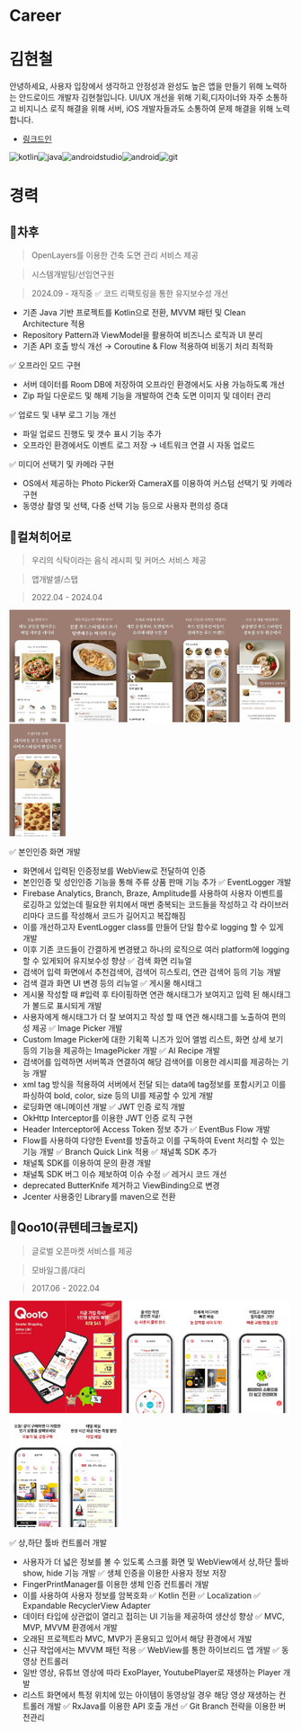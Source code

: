 # Career
# 김현철
안녕하세요, 사용자 입장에서 생각하고 안정성과 완성도 높은 앱을 만들기 위해 노력하는 안드로이드 개발자 김현철입니다.
UI/UX 개선을 위해 기획,디자이너와 자주 소통하고 비지니스 로직 해결을 위해 서버, iOS 개발자들과도 소통하여 문제 해결을 위해 노력합니다.
- [링크드인](https://www.linkedin.com/in/%ED%98%84%EC%B2%A0-%EA%B9%80-05a540262/)

![kotlin](https://img.shields.io/badge/Kotlin-0095D5?&style=for-the-badge&logo=kotlin&logoColor=white)![java](https://img.shields.io/badge/Java-ED8B00?style=for-the-badge&logo=openjdk&logoColor=white)![androidstudio](https://img.shields.io/badge/Android_Studio-3DDC84?style=for-the-badge&logo=android-studio&logoColor=white)![android](https://img.shields.io/badge/Android-3DDC84?style=for-the-badge&logo=android&logoColor=white)![git](https://img.shields.io/badge/GIT-E44C30?style=for-the-badge&logo=git&logoColor=white)

# 경력
## 🚀차후
> OpenLayers를 이용한 건축 도면 관리 서비스 제공

> 시스템개발팀/선임연구원

> 2024.09 - 재직중
✅ 코드 리팩토링을 통한 유지보수성 개선
 - 기존 Java 기반 프로젝트를 Kotlin으로 전환, MVVM 패턴 및 Clean Architecture 적용
 - Repository Pattern과 ViewModel을 활용하여 비즈니스 로직과 UI 분리
 - 기존 API 호출 방식 개선 → Coroutine & Flow 적용하여 비동기 처리 최적화

✅ 오프라인 모드 구현
 - 서버 데이터를 Room DB에 저장하여 오프라인 환경에서도 사용 가능하도록 개선
 - Zip 파일 다운로드 및 해제 기능을 개발하여 건축 도면 이미지 및 데이터 관리

✅ 업로드 및 내부 로그 기능 개선
 - 파일 업로드 진행도 및 갯수 표시 기능 추가
 - 오프라인 환경에서도 이벤트 로그 저장 → 네트워크 연결 시 자동 업로드

✅ 미디어 선택기 및 카메라 구현
 - OS에서 제공하는 Photo Picker와 CameraX를 이용하여 커스텀 선택기 및 카메라 구현
 - 동영상 촬영 및 선택, 다중 선택 기능 등으로 사용자 편의성 증대

## 🚀컬쳐히어로
> 우리의 식탁이라는 음식 레시피 및 커머스 서비스 제공

> 앱개발셀/스탭

> 2022.04 - 2024.04

<img src="https://github.com/HyunChul-Kim/Career/blob/main/images/wtable/wtable_image1.jpg" width="100" height="200"/><img src="https://github.com/HyunChul-Kim/Career/blob/main/images/wtable/wtable_image2.jpg" width="100" height="200"/><img src="https://github.com/HyunChul-Kim/Career/blob/main/images/wtable/wtable_image3.jpg" width="100" height="200"/><img src="https://github.com/HyunChul-Kim/Career/blob/main/images/wtable/wtable_image4.jpg" width="100" height="200"/><img src="https://github.com/HyunChul-Kim/Career/blob/main/images/wtable/wtable_image5.jpg" width="100" height="200"/><img src="https://github.com/HyunChul-Kim/Career/blob/main/images/wtable/wtable_image6.jpg" width="100" height="200"/>

✅ 본인인증 화면 개발
 - 화면에서 입력된 인증정보를 WebView로 전달하여 인증
 - 본인인증 및 성인인증 기능을 통해 주류 상품 판매 기능 추가
✅ EventLogger 개발
 - Firebase Analytics, Branch, Braze, Amplitude를 사용하여 사용자 이벤트를 로깅하고 있었는데 필요한 위치에서 매번 중복되는 코드들을 작성하고 각 라이브러리마다 코드를 작성해서 코드가 길어지고 복잡해짐
 - 이를 개선하고자 EventLogger class를 만들어 단일 함수로 logging 할 수 있게 개발
 - 이후 기존 코드들이 간결하게 변경됐고 하나의 로직으로 여러 platform에 logging 할 수 있게되어 유지보수성 향상
✅ 검색 화면 리뉴얼
 - 검색어 입력 화면에서 추천검색어, 검색어 히스토리, 연관 검색어 등의 기능 개발
 - 검색 결과 화면 UI 변경 등의 리뉴얼
✅ 게시물 해시태그
 - 게시물 작성할 때 #입력 후 타이핑하면 연관 해시태그가 보여지고 입력 된 해시태그가 볼드로 표시되게 개발
 - 사용자에게 해시태그가 더 잘 보여지고 작성 할 때 연관 해시태그를 노출하여 편의성 제공
✅ Image Picker 개발
 - Custom Image Picker에 대한 기획쪽 니즈가 있어 앨범 리스트, 화면 상세 보기 등의 기능을 제공하는 ImagePicker 개발
✅ AI Recipe 개발
 - 검색어를 입력하면 서버쪽과 연결하여 해당 검색어를 이용한 레시피를 제공하는 기능 개발
 - xml tag 방식을 적용하여 서버에서 전달 되는 data에 tag정보를 포함시키고 이를 파싱하여 bold, color, size 등의 UI를 제공할 수 있게 개발
 - 로딩화면 애니메이션 개발
✅ JWT 인증 로직 개발
 - OkHttp Interceptor를 이용한 JWT 인증 로직 구현
 - Header Interceptor에 Access Token 정보 추가
✅ EventBus Flow 개발
 - Flow를 사용하여 다양한 Event를 방출하고 이를 구독하여 Event 처리할 수 있는 기능 개발
✅ Branch Quick Link 적용
✅ 채널톡 SDK 추가
 - 채널톡 SDK를 이용하여 문의 환경 개발
 - 채널톡 SDK 버그 이슈 제보하여 이슈 수정
✅ 레거시 코드 개선
 - deprecated ButterKnife 제거하고 ViewBinding으로 변경
 - Jcenter 사용중인 Library를 maven으로 전환

## 🚀Qoo10(큐텐테크놀로지)
> 글로벌 오픈마켓 서비스를 제공

> 모바일그룹/대리

> 2017.06 - 2022.04

<img src="https://github.com/HyunChul-Kim/Career/blob/24ca7354056d9ea65a2e5db5b9b8375430b30618/images/qoo10/qoo10_image1.jpeg" width="100" height="200"/><img src="https://github.com/HyunChul-Kim/Career/blob/24ca7354056d9ea65a2e5db5b9b8375430b30618/images/qoo10/qoo10_image2.jpeg" width="100" height="200"/><img src="https://github.com/HyunChul-Kim/Career/blob/24ca7354056d9ea65a2e5db5b9b8375430b30618/images/qoo10/qoo10_image3.jpeg" width="100" height="200"/><img src="https://github.com/HyunChul-Kim/Career/blob/24ca7354056d9ea65a2e5db5b9b8375430b30618/images/qoo10/qoo10_image4.jpeg" width="100" height="200"/><img src="https://github.com/HyunChul-Kim/Career/blob/24ca7354056d9ea65a2e5db5b9b8375430b30618/images/qoo10/qoo10_image5.jpeg" width="100" height="200"/><img src="https://github.com/HyunChul-Kim/Career/blob/24ca7354056d9ea65a2e5db5b9b8375430b30618/images/qoo10/qoo10_image6.jpeg" width="100" height="200"/><img src="https://github.com/HyunChul-Kim/Career/blob/24ca7354056d9ea65a2e5db5b9b8375430b30618/images/qoo10/qoo10_image7.jpeg" width="100" height="200"/>

✅ 상,하단 툴바 컨트롤러 개발
 - 사용자가 더 넓은 정보를 볼 수 있도록 스크롤 화면 및 WebView에서 상,하단 툴바 show, hide 기능 개발
✅ 생체 인증을 이용한 사용자 정보 저장
 - FingerPrintManager를 이용한 생체 인증 컨트롤러 개발
 - 이를 사용하여 사용자 정보를 암복호화
✅ Kotlin 전환
✅ Localization
✅ Expandable RecyclerView Adapter
 - 데이터 타입에 상관없이 열리고 접히는 UI 기능을 제공하여 생산성 향상
✅ MVC, MVP, MVVM 환경에서 개발
 - 오래된 프로젝트라 MVC, MVP가 혼용되고 있어서 해당 환경에서 개발
 - 신규 작업에서는 MVVM 패턴 적용
✅ WebView를 통한 하이브리드 앱 개발
✅ 동영상 컨트롤러
 - 일반 영상, 유튜브 영상에 따라 ExoPlayer, YoutubePlayer로 재생하는 Player 개발
 - 리스트 화면에서 특정 위치에 있는 아이템이 동영상일 경우 해당 영상 재생하는 컨트롤러 개발
✅ RxJava를 이용한 API 호출 개선
✅ Git Branch 전략을 이용한 버전관리
